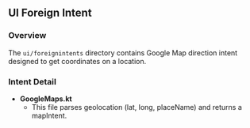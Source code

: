 ## UI Foreign Intent

### Overview

The `ui/foreignintents` directory contains Google Map direction intent designed to get coordinates on a location.

### Intent Detail

- **GoogleMaps.kt**
  - This file parses geolocation (lat, long, placeName) and returns a mapIntent.